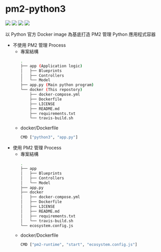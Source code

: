 # pm2-python3
![](https://img.shields.io/badge/Python-3.8.11-brightgreen)
![](https://img.shields.io/badge/NVM-0.38.0-yellowgreen)
![](https://img.shields.io/badge/PM2-latest-blue)
![](https://api.travis-ci.com/ThanatosDi/pm2-python3.svg?branch=main&status=unknown)
  
以 Python 官方 Docker image 為基底打造 PM2 管理 Python 應用程式容器

 - 不使用 PM2 管理 Process
     - 專案結構
        ```bash
        .
        ├── app (Application logic)
        │   ├── Blueprints
        │   ├── Controllers
        │   └── Model
        ├── app.py (Main python program)
        └── docker (This repostory)
            ├── docker-compose.yml
            ├── Dockerfile
            ├── LICENSE
            ├── README.md
            ├── requirements.txt
            └── travis-build.sh
        ```
    - docker/Dockerfile
        ```bash
        CMD ["python3", "app.py"]
        ```
 - 使用 PM2 管理 Process
    - 專案結構
        ```bash
        .
        ├── app
        │   ├── Blueprints
        │   ├── Controllers
        │   └── Model
        ├── app.py
        ├── docker
        │   ├── docker-compose.yml
        │   ├── Dockerfile
        │   ├── LICENSE
        │   ├── README.md
        │   ├── requirements.txt
        │   └── travis-build.sh
        └── ecosystem.config.js
        ```
    - docker/Dockerfile
        ```bash
        CMD ["pm2-runtime", "start", "ecosystem.config.js"]
        ```